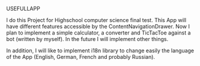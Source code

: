 USEFULLAPP

I do this Project for Highschool computer science final test.
This App will have different features accessible by the ContentNavigationDrawer.
Now I plan to implement a simple calculator, a converter and TicTacToe against a bot (written by myself).
In the future I will implement other things.

In addition, I will like to implement i18n library to change easily the language of the App (English, German, French and probably Russian).

